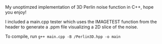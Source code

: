 My unoptimzed implementation of 3D Perlin noise function in C++, hope you enjoy!

I included a main.cpp tester which uses the IMAGETEST function from the header to generate a .ppm file visualizing a 2D slice of the noise.

To compile, run `g++ main.cpp -B /Perlin3D.hpp -o main`
